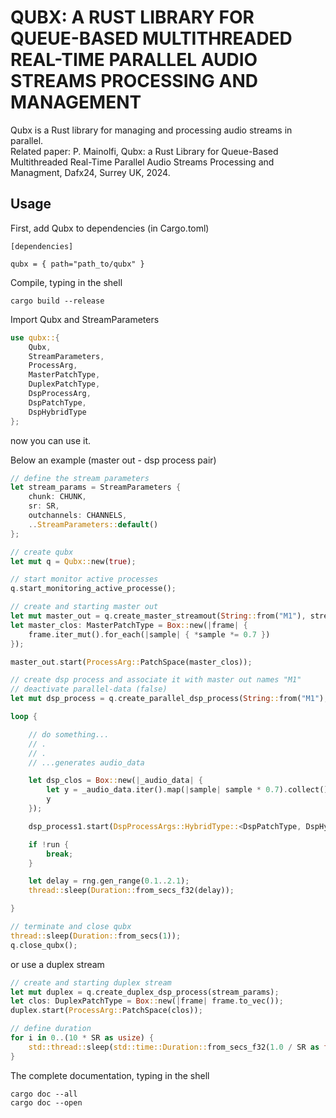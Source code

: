 # QUBX: A RUST LIBRARY FOR QUEUE-BASED MULTITHREADED REAL-TIME PARALLEL AUDIO STREAMS PROCESSING AND MANAGEMENT

Qubx is a Rust library for managing and processing audio streams in parallel.  
Related paper: P. Mainolfi, Qubx: a Rust Library for Queue-Based Multithreaded
Real-Time Parallel Audio Streams Processing and Managment, Dafx24, Surrey UK, 2024.  

## Usage

First, add Qubx to dependencies (in Cargo.toml)

```code
[dependencies]

qubx = { path="path_to/qubx" }
```

Compile, typing in the shell

```shell
cargo build --release
```

Import Qubx and StreamParameters

```rust
use qubx::{ 
    Qubx, 
    StreamParameters, 
    ProcessArg, 
    MasterPatchType, 
    DuplexPatchType, 
    DspProcessArg, 
    DspPatchType, 
    DspHybridType
};

```

now you can use it.

Below an example (master out - dsp process pair)

```rust
// define the stream parameters
let stream_params = StreamParameters {
    chunk: CHUNK,
    sr: SR,
    outchannels: CHANNELS,
    ..StreamParameters::default()
};

// create qubx
let mut q = Qubx::new(true);

// start monitor active processes
q.start_monitoring_active_processe();

// create and starting master out
let mut master_out = q.create_master_streamout(String::from("M1"), stream_params);
let master_clos: MasterPatchType = Box::new(|frame| {
    frame.iter_mut().for_each(|sample| { *sample *= 0.7 }) 
});

master_out.start(ProcessArg::PatchSpace(master_clos));

// create dsp process and associate it with master out names "M1"
// deactivate parallel-data (false)
let mut dsp_process = q.create_parallel_dsp_process(String::from("M1"), false);

loop {

    // do something...
    // .
    // .
    // ...generates audio_data

    let dsp_clos = Box::new(|_audio_data| {
        let y = _audio_data.iter().map(|sample| sample * 0.7).collect();
        y
    });

    dsp_process1.start(DspProcessArgs::HybridType::<DspPatchType, DspHybridType>(audio_data1, dsp_clos));

    if !run {
        break;
    }

    let delay = rng.gen_range(0.1..2.1);
    thread::sleep(Duration::from_secs_f32(delay));

}

// terminate and close qubx
thread::sleep(Duration::from_secs(1));
q.close_qubx();
```

or use a duplex stream

```rust
// create and starting duplex stream
let mut duplex = q.create_duplex_dsp_process(stream_params);
let clos: DuplexPatchType = Box::new(|frame| frame.to_vec());
duplex.start(ProcessArg::PatchSpace(clos));

// define duration
for i in 0..(10 * SR as usize) {
    std::thread::sleep(std::time::Duration::from_secs_f32(1.0 / SR as f32));
}
```

The complete documentation, typing in the shell

```shell
cargo doc --all
cargo doc --open
```
